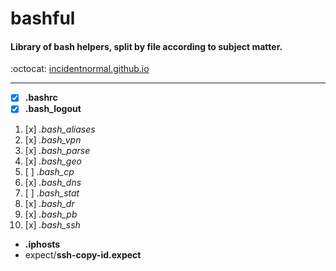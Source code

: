 # bashful
#### Library of bash helpers, split by file according to subject matter.
:octocat: [incidentnormal.github.io](https://incidentnormal.github.io)
- - - -
- [x] **.bashrc**
- [x] **.bash_logout**

1. [x] *.bash_aliases*
2. [x] *.bash_vpn*
3. [x] *.bash_parse*
4. [x] *.bash_geo*
5. [ ] *.bash_cp*
6. [x] *.bash_dns*
7. [ ] *.bash_stat*
8. [x] *.bash_dr*
9. [x] *.bash_pb*
1. [x] *.bash_ssh*

- **.iphosts**
- expect/**ssh-copy-id.expect**












